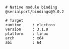     # Native module binding
    @serialport/bindings@9.0.2

    # Target
    runtime     : electron
    version     : 3.1.8
    platform    : linux
    arch        : x64
    abi         : 64
